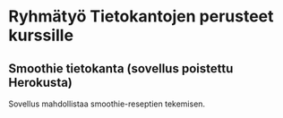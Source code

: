 # Ryhmätyö Tietokantojen perusteet kurssille

## Smoothie tietokanta (sovellus poistettu Herokusta)

Sovellus mahdollistaa smoothie-reseptien tekemisen.
